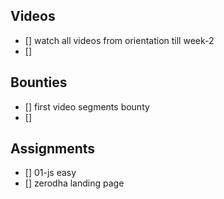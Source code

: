 ## Videos

- [] watch all videos from orientation till week-2
- []

## Bounties

- [] first video segments bounty
- []

## Assignments

- [] 01-js easy
- [] zerodha landing page
